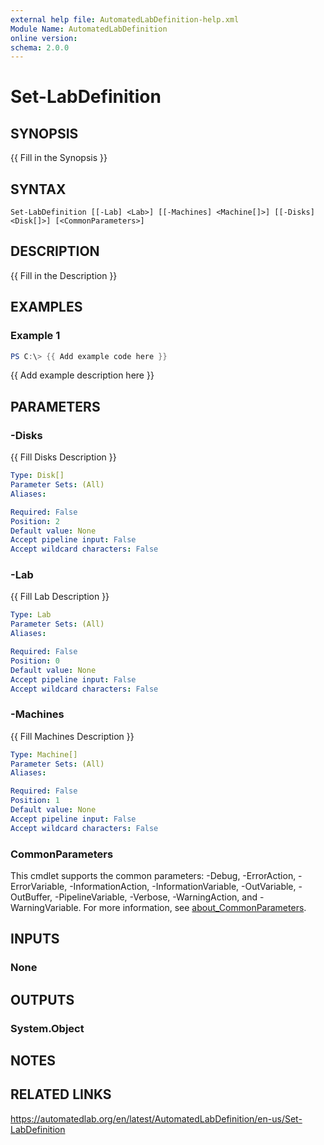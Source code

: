 ```yaml
---
external help file: AutomatedLabDefinition-help.xml
Module Name: AutomatedLabDefinition
online version:
schema: 2.0.0
---
```


# Set-LabDefinition

## SYNOPSIS
{{ Fill in the Synopsis }}

## SYNTAX

```
Set-LabDefinition [[-Lab] <Lab>] [[-Machines] <Machine[]>] [[-Disks] <Disk[]>] [<CommonParameters>]
```

## DESCRIPTION
{{ Fill in the Description }}

## EXAMPLES

### Example 1
```powershell
PS C:\> {{ Add example code here }}
```

{{ Add example description here }}

## PARAMETERS

### -Disks
{{ Fill Disks Description }}

```yaml
Type: Disk[]
Parameter Sets: (All)
Aliases:

Required: False
Position: 2
Default value: None
Accept pipeline input: False
Accept wildcard characters: False
```

### -Lab
{{ Fill Lab Description }}

```yaml
Type: Lab
Parameter Sets: (All)
Aliases:

Required: False
Position: 0
Default value: None
Accept pipeline input: False
Accept wildcard characters: False
```

### -Machines
{{ Fill Machines Description }}

```yaml
Type: Machine[]
Parameter Sets: (All)
Aliases:

Required: False
Position: 1
Default value: None
Accept pipeline input: False
Accept wildcard characters: False
```

### CommonParameters
This cmdlet supports the common parameters: -Debug, -ErrorAction, -ErrorVariable, -InformationAction, -InformationVariable, -OutVariable, -OutBuffer, -PipelineVariable, -Verbose, -WarningAction, and -WarningVariable. For more information, see [about_CommonParameters](http://go.microsoft.com/fwlink/?LinkID=113216).

## INPUTS

### None
## OUTPUTS

### System.Object
## NOTES

## RELATED LINKS
https://automatedlab.org/en/latest/AutomatedLabDefinition/en-us/Set-LabDefinition
